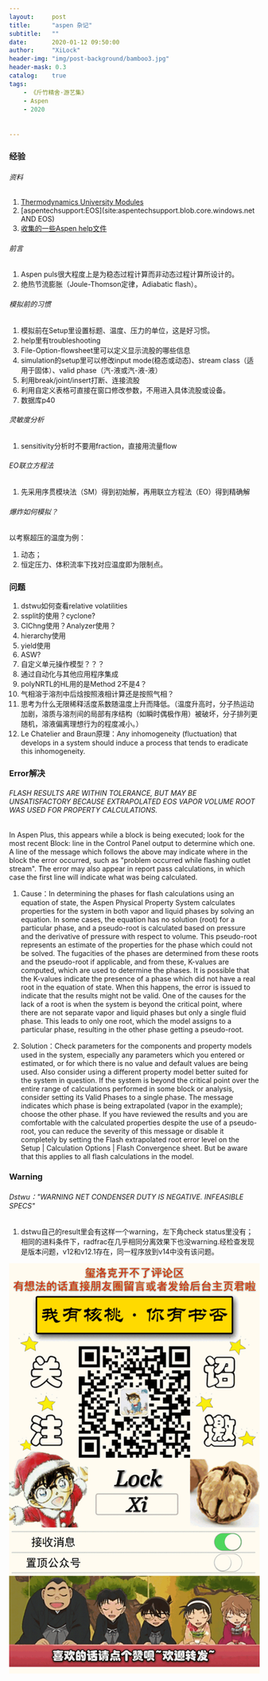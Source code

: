 ```yaml
---
layout:     post
title:      "aspen 杂记"
subtitle:   ""
date:       2020-01-12 09:50:00
author:     "XiLock"
header-img: "img/post-background/bamboo3.jpg"
header-mask: 0.3
catalog:    true
tags:
    - 《斤竹精舍·游艺集》
    - Aspen
    - 2020


---
```


### 经验

###### 资料
1. [Thermodynamics University Modules](https://esupport.aspentech.com/s_article?id=141651)
1. [aspentechsupport:EOS](site:aspentechsupport.blob.core.windows.net AND EOS)
1. [收集的一些Aspen help文件](https://github.com/molakirlee/Aspen_help_Documents)

###### 前言
1. Aspen puls很大程度上是为稳态过程计算而非动态过程计算所设计的。
1. 绝热节流膨胀（Joule-Thomson定律，Adiabatic flash）。

###### 模拟前的习惯
1. 模拟前在Setup里设置标题、温度、压力的单位，这是好习惯。
1. help里有troubleshooting
1. File-Option-flowsheet里可以定义显示流股的哪些信息
1. simulation的setup里可以修改input mode(稳态或动态)、stream class（适用于固体）、valid phase（汽-液或汽-液-液）
1. 利用break/joint/insert打断、连接流股
1. 利用自定义表格可直接在窗口修改参数，不用进入具体流股或设备。
1. 数据库p40


###### 灵敏度分析
1. sensitivity分析时不要用fraction，直接用流量flow


###### EO联立方程法
1. 先采用序贯模块法（SM）得到初始解，再用联立方程法（EO）得到精确解


###### 爆炸如何模拟？
以考察超压的温度为例：
1. 动态；
2. 恒定压力、体积流率下找对应温度即为限制点。

### 问题
1. dstwu如何查看relative volatilities
1. ssplit的使用？cyclone?
1. CIChng使用？Analyzer使用？
1. hierarchy使用
1. yield使用
1. ASW?
1. 自定义单元操作模型？？？
1. 通过自动化与其他应用程序集成
1. polyNRTL的HL用的是Method 2不是4？
1. 气相溶于溶剂中后焓按照液相计算还是按照气相？
1. 思考为什么无限稀释活度系数随温度上升而降低。（温度升高时，分子热运动加剧，溶质与溶剂间的局部有序结构（如瞬时偶极作用）被破坏，分子排列更随机，溶液偏离理想行为的程度减小。）
1. Le Chatelier and Braun原理：Any inhomogeneity (fluctuation) that develops in a system should induce a process that tends to eradicate this inhomogeneity.

### Error解决
###### FLASH RESULTS ARE WITHIN TOLERANCE, BUT MAY BE UNSATISFACTORY BECAUSE EXTRAPOLATED EOS VAPOR VOLUME ROOT WAS USED FOR PROPERTY CALCULATIONS.

In Aspen Plus, this appears while a block is being executed; look for the most recent Block: line in the Control Panel output to determine which one. A line of the message which follows the above may indicate where in the block the error occurred, such as "problem occurred while flashing outlet stream". The error may also appear in report pass calculations, in which case the first line will indicate what was being calculated.

1. Cause：In determining the phases for flash calculations using an equation of state, the Aspen Physical Property System calculates properties for the system in both vapor and liquid phases by solving an equation. In some cases, the equation has no solution (root) for a particular phase, and a pseudo-root is calculated based on pressure and the derivative of pressure with respect to volume. This pseudo-root represents an estimate of the properties for the phase which could not be solved. The fugacities of the phases are determined from these roots and the pseudo-root if applicable, and from these, K-values are computed, which are used to determine the phases. It is possible that the K-values indicate the presence of a phase which did not have a real root in the equation of state. When this happens, the error is issued to indicate that the results might not be valid. One of the causes for the lack of a root is when the system is beyond the critical point, where there are not separate vapor and liquid phases but only a single fluid phase. This leads to only one root, which the model assigns to a particular phase, resulting in the other phase getting a pseudo-root.

1. Solution：Check parameters for the components and property models used in the system, especially any parameters which you entered or estimated, or for which there is no value and default values are being used. Also consider using a different property model better suited for the system in question. If the system is beyond the critical point over the entire range of calculations performed in some block or analysis, consider setting its Valid Phases to a single phase. The message indicates which phase is being extrapolated (vapor in the example); choose the other phase. If you have reviewed the results and you are comfortable with the calculated properties despite the use of a pseudo-root, you can reduce the severity of this message or disable it completely by setting the Flash extrapolated root error level on the Setup | Calculation Options | Flash Convergence sheet. But be aware that this applies to all flash calculations in the model.

### Warning
###### Dstwu："WARNING NET CONDENSER DUTY IS NEGATIVE. INFEASIBLE SPECS"
1. dstwu自己的result里会有这样一个warning，左下角check status里没有；相同的进料条件下，radfrac在几乎相同分离效果下也没warning.经检查发现是版本问题，v12和v12.1存在，同一程序放到v14中没有该问题。


![](/img/wc-tail.GIF)
